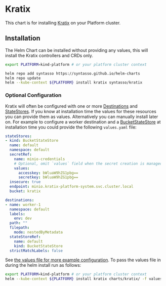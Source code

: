 # Kratix
This chart is for installing [Kratix](https://kratix.io/) on your Platform cluster.

## Installation

The Helm Chart can be installed without providing any values, this will install
the Kratix controllers and CRDs only.

```bash
export PLATFORM=kind-platform # or your platform cluster context

helm repo add syntasso https://syntasso.github.io/helm-charts
helm repo update
helm --kube-context ${PLATFORM} install kratix syntasso/kratix
```

### Optional Configuration

Kratix will often be configured with one or more [Destinations](https://kratix.io/docs/main/reference/destinations/intro)
and [StateStores](https://kratix.io/docs/main/reference/statestore/intro). If you
know at installation time the values for these resources you can provide
them as values. Alternatively you can manually install later on. For example to
configure a worker destination and a [BucketStateStore](https://kratix.io/docs/main/reference/statestore/bucketstatestore)
at installation time you could provide the following `values.yaml` file:

```yaml
stateStores:
- kind: BucketStateStore
  name: default
  namespace: default
  secretRef:
    name: minio-credentials
    # Optional, omit `values` field when the secret creation is managed externally
    values:
      accesskey: bWluaW9hZG1pbg==
      secretkey: bWluaW9hZG1pbg==
  insecure: true
  endpoint: minio.kratix-platform-system.svc.cluster.local
  bucket: kratix

destinations:
- name: worker-1
  namespace: default
  labels:
    env: dev
  path: ""
  filepath:
    mode: nestedByMetadata
  stateStoreRef:
    name: default
    kind: BucketStateStore
  strictMatchLabels: false
```

See [the values file for more example configuration](./values.yaml). To pass the values file
in during the helm install run as follows:

```bash
export PLATFORM=kind-platform # or your platform cluster context
helm --kube-context ${PLATFORM} install kratix charts/kratix/ -f values.yaml
```
